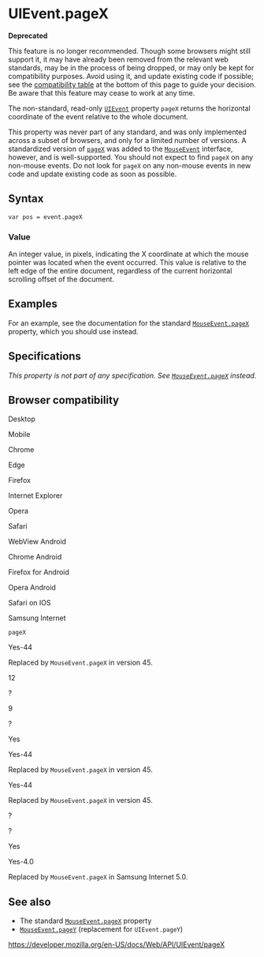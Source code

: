 UIEvent.pageX
=============

**Deprecated**

This feature is no longer recommended. Though some browsers might still support it, it may have already been removed from the relevant web standards, may be in the process of being dropped, or may only be kept for compatibility purposes. Avoid using it, and update existing code if possible; see the [compatibility table](#browser_compatibility) at the bottom of this page to guide your decision. Be aware that this feature may cease to work at any time.

The non-standard, read-only [`UIEvent`](../uievent) property `pageX` returns the horizontal coordinate of the event relative to the whole document.

This property was never part of any standard, and was only implemented across a subset of browsers, and only for a limited number of versions. A standardized version of [`pageX`](../mouseevent/pagex) was added to the [`MouseEvent`](../mouseevent) interface, however, and is well-supported. You should not expect to find `pageX` on any non-mouse events. Do not look for `pageX` on any non-mouse events in new code and update existing code as soon as possible.

Syntax
------

    var pos = event.pageX

### Value

An integer value, in pixels, indicating the X coordinate at which the mouse pointer was located when the event occurred. This value is relative to the left edge of the entire document, regardless of the current horizontal scrolling offset of the document.

Examples
--------

For an example, see the documentation for the standard [`MouseEvent.pageX`](../mouseevent/pagex) property, which you should use instead.

Specifications
--------------

*This property is not part of any specification. See [`MouseEvent.pageX`](../mouseevent/pagex) instead.*

Browser compatibility
---------------------

Desktop

Mobile

Chrome

Edge

Firefox

Internet Explorer

Opera

Safari

WebView Android

Chrome Android

Firefox for Android

Opera Android

Safari on IOS

Samsung Internet

`pageX`

Yes-44

Replaced by `MouseEvent.pageX` in version 45.

12

?

9

?

Yes

Yes-44

Replaced by `MouseEvent.pageX` in version 45.

Yes-44

Replaced by `MouseEvent.pageX` in version 45.

?

?

Yes

Yes-4.0

Replaced by `MouseEvent.pageX` in Samsung Internet 5.0.

See also
--------

-   The standard [`MouseEvent.pageX`](../mouseevent/pagex) property
-   [`MouseEvent.pageY`](../mouseevent/pagey) (replacement for `UIEvent.pageY`)

<a href="https://developer.mozilla.org/en-US/docs/Web/API/UIEvent/pageX" class="_attribution-link">https://developer.mozilla.org/en-US/docs/Web/API/UIEvent/pageX</a>
